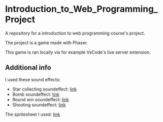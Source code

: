 # Introduction_to_Web_Programming_Project
A repository for a introduction to web programming course's project.

The project is a game made with Phaser. 

This game is ran locally via for example VsCode's live server extension. 

## Additional info

I used these sound effects: 
- Star collecting soundeffect: [link](https://opengameart.org/content/spell-2)
- Bomb soundeffect: [link](https://opengameart.org/content/dynamite-sound-effect)
- Round win soundeffect: [link](https://mixkit.co/free-sound-effects/win/)
- Shooting soundeffect: [link](https://mixkit.co/free-sound-effects/gun/)

The spritesheet I used: [link](https://fernandoruizrico.com/phaser-unit-3/)